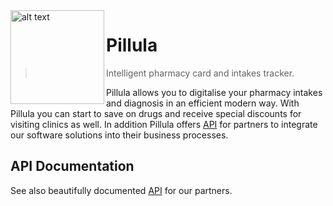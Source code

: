 <img align="left" width="150" height="150" alt="alt text" src="https://psv4.userapi.com/c848228/u200750608/docs/d10/1a38eab4fcfe/green.png?extra=4zPknNBlCGquOLHwt24U5iDh0KnL0StD9kZ52qziQGOT6AsISJT7gFj9E9zvFwYlWKtfaCD8CYdFi7Z4CE3XbuGxJraAGmnPjh__4O63NGjq1OTquBs5pWuxnxG97trAd35J2KBxIx3Awq2Aa6_A9zzesLk">

# Pillula
> Intelligent pharmacy card and intakes tracker.  


Pillula allows you to digitalise your pharmacy intakes and diagnosis in an efficient modern way. With Pillula you can start to save on drugs and receive special discounts for visiting clinics as well. In addition Pillula offers [API](https://documenter.getpostman.com/view/5101760/RzZ1r3Jn) for partners to integrate our software solutions into their business processes.

## API Documentation
See also beautifully documented [API](https://documenter.getpostman.com/view/5101760/RzZ1r3Jn) for our partners.
